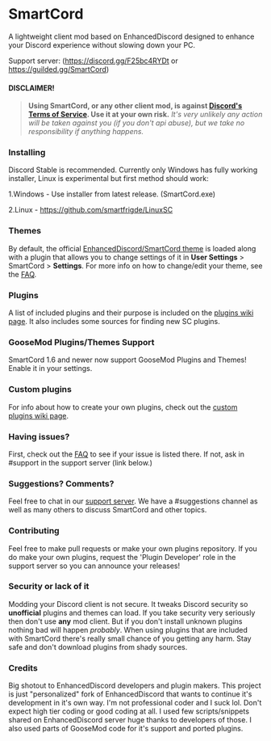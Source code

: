 # SmartCord
A lightweight client mod based on EnhancedDiscord designed to enhance your Discord experience without slowing down your PC.

Support server:
(https://discord.gg/F25bc4RYDt or https://guilded.gg/SmartCord)

#### DISCLAIMER!
> **Using SmartCord, or any other client mod, is against [Discord's Terms of Service](https://discordapp.com/terms). Use it at your own risk.**
> *It's very unlikely any action will be taken against you (if you don't api abuse), but we take no responsibility if anything happens.*

### Installing
Discord Stable is recommended.
Currently only Windows has fully working installer, Linux is experimental but first method should work:   

1.Windows - Use installer from latest release. (SmartCord.exe)   

2.Linux - https://github.com/smartfrigde/LinuxSC   

### Themes

By default, the official [EnhancedDiscord/SmartCord theme](https://smartfrigde.github.io/smartcord/smartcord.css) is loaded along with a plugin that allows you to change settings of it in **User Settings** > SmartCord > **Settings**. For more info on how to change/edit your theme, see the [FAQ](https://github.com/smartfrigde/smartcord/wiki/FAQ).

### Plugins

A list of included plugins and their purpose is included on the [plugins wiki page](https://github.com/smartfrigde/smartcord/wiki/Plugins). It also includes some sources for finding new SC plugins.

### GooseMod Plugins/Themes Support

SmartCord 1.6 and newer now support GooseMod Plugins and Themes! Enable it in your settings.

### Custom plugins

For info about how to create your own plugins, check out the [custom plugins wiki page](https://github.com/joe27g/EnhancedDiscord/wiki/Custom-plugins).

### Having issues?

First, check out the [FAQ](https://github.com/smartfrigde/smartcord/wiki/FAQ) to see if your issue is listed there. If not, ask in #support in the support server (link below.)

### Suggestions? Comments?

Feel free to chat in our [support server](https://discord.gg/F25bc4RYDt). We have a #suggestions channel as well as many others to discuss SmartCord and other topics.

### Contributing

Feel free to make pull requests or make your own plugins repository. If you do make your own plugins, request the 'Plugin Developer' role in the support server so you can announce your releases!

### Security or lack of it
Modding your Discord client is not secure. It tweaks Discord security so **unofficial** plugins and themes can load. If you take security very seriously then don't use **any** mod client. But if you don't install unknown plugins nothing bad will happen *probably*. When using plugins that are included with SmartCord there's really small chance of you getting any harm. Stay safe and don't download plugins from shady sources.

### Credits

Big shotout to EnhancedDiscord developers and plugin makers. This project is just "personalized" fork of EnhancedDiscord that wants to continue it's development in it's own way. I'm not professional coder and I suck lol. Don't expect high tier coding or good coding at all. I used few scripts/snippets shared on EnhancedDiscord server huge thanks to developers of those. I also used parts of GooseMod code for it's support and ported plugins.
